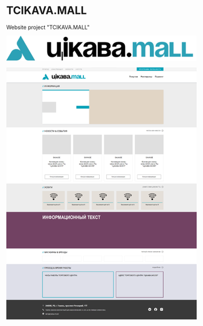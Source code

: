 # TCIKAVA.MALL
Website project "TCIKAVA.MALL"

![Image alt](https://github.com/VladiislavVolkov/TCIKAVA.MALL/raw/main/img/logo_big.png)




![Image alt](https://github.com/VladiislavVolkov/TCIKAVA.MALL/raw/main/img/maket.png)
